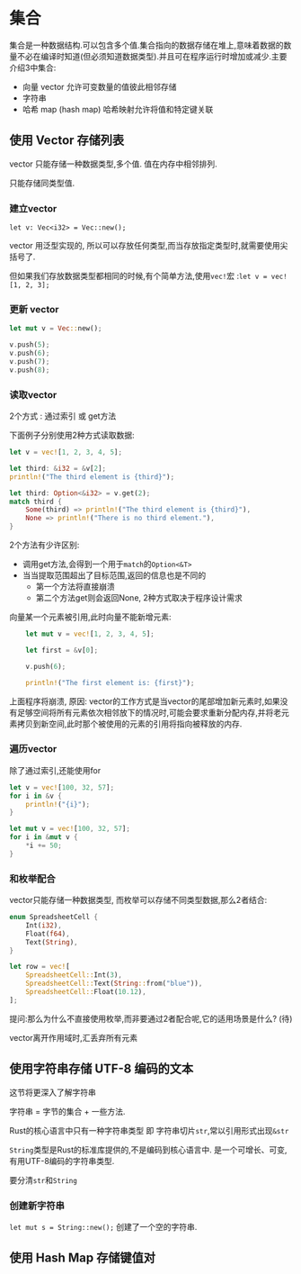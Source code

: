 # 集合

集合是一种数据结构.可以包含多个值.集合指向的数据存储在堆上,意味着数据的数量不必在编译时知道(但必须知道数据类型).并且可在程序运行时增加或减少.主要介绍3中集合:

- 向量 vector 允许可变数量的值彼此相邻存储
- 字符串
- 哈希 map (hash map) 哈希映射允许将值和特定键关联

## 使用 Vector 存储列表

vector 只能存储一种数据类型,多个值. 值在内存中相邻排列.

只能存储同类型值.

### 建立vector

`let v: Vec<i32> = Vec::new();`

vector 用泛型实现的, 所以可以存放任何类型,而当存放指定类型时,就需要使用尖括号了.

但如果我们存放数据类型都相同的时候,有个简单方法,使用`vec!`宏 :`let v = vec![1, 2, 3];`

### 更新 vector

```rust
let mut v = Vec::new();

v.push(5);
v.push(6);
v.push(7);
v.push(8);
```

### 读取vector

2个方式 : 通过索引 或 get方法

下面例子分别使用2种方式读取数据:

```rust
let v = vec![1, 2, 3, 4, 5];

let third: &i32 = &v[2];
println!("The third element is {third}");

let third: Option<&i32> = v.get(2);
match third {
    Some(third) => println!("The third element is {third}"),
    None => println!("There is no third element."),
}
```

2个方法有少许区别:

- 调用get方法,会得到一个用于`match`的`Option<&T>`
- 当当提取范围超出了目标范围,返回的信息也是不同的
  - 第一个方法将直接崩溃
  - 第二个方法get则会返回None,  2种方式取决于程序设计需求

向量某一个元素被引用,此时向量不能新增元素:

```rust
    let mut v = vec![1, 2, 3, 4, 5];

    let first = &v[0];

    v.push(6);

    println!("The first element is: {first}");
```

上面程序将崩溃, 原因: vector的工作方式是当vector的尾部增加新元素时,如果没有足够空间将所有元素依次相邻放下的情况时,可能会要求重新分配内存,并将老元素拷贝到新空间,此时那个被使用的元素的引用将指向被释放的内存.

### 遍历vector

除了通过索引,还能使用for

```rust
let v = vec![100, 32, 57];
for i in &v {
    println!("{i}");
}

let mut v = vec![100, 32, 57];
for i in &mut v {
    *i += 50;
}
```

### 和枚举配合

vector只能存储一种数据类型, 而枚举可以存储不同类型数据,那么2者结合:

```rust
enum SpreadsheetCell {
    Int(i32),
    Float(f64),
    Text(String),
}

let row = vec![
    SpreadsheetCell::Int(3),
    SpreadsheetCell::Text(String::from("blue")),
    SpreadsheetCell::Float(10.12),
];
```

提问:那么为什么不直接使用枚举,而非要通过2者配合呢,它的适用场景是什么? (待)

vector离开作用域时,汇丢弃所有元素

## 使用字符串存储 UTF-8 编码的文本

这节将更深入了解字符串

字符串 = 字节的集合 + 一些方法.

Rust的核心语言中只有一种字符串类型 即 字符串切片`str`,常以引用形式出现`&str`

`String`类型是Rust的标准库提供的,不是编码到核心语言中. 是一个可增长、可变,有用UTF-8编码的字符串类型.

要分清`str`和`String`

### 创建新字符串

`let mut s = String::new();`  创建了一个空的字符串.








## 使用 Hash Map 存储键值对
